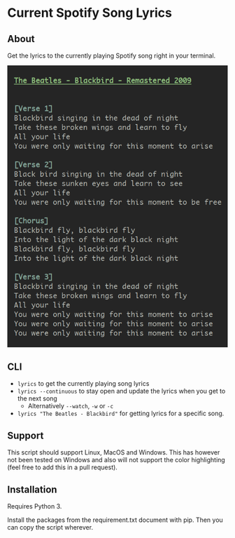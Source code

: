 # Current Spotify Song Lyrics

## About

Get the lyrics to the currently playing Spotify song right in your terminal.

![lyrics example](example.png)

## CLI

- `lyrics` to get the currently playing song lyrics
- `lyrics --continuous` to stay open and update the lyrics when you get to the next song
  - Alternatively `--watch`, `-w` or `-c`
- `lyrics "The Beatles - Blackbird"` for getting lyrics for a specific song.

## Support

This script should support Linux, MacOS and Windows. This has however not been tested on Windows and also will not support the color highlighting (feel free to add this in a pull request).

## Installation

Requires Python 3.

Install the packages from the requirement.txt document with pip. Then you can copy the script wherever.
